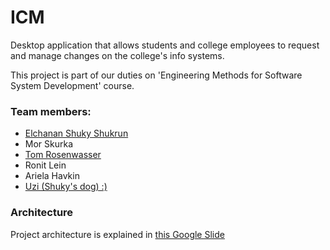 # ICM

Desktop application that allows students and college employees to request and manage changes on the college's info systems.
 
This project is part of our duties on 'Engineering Methods for Software System Development' course.

### Team members:
* [Elchanan Shuky Shukrun](https://www.linkedin.com/in/elchanan-shuky-shukrun-577803181/)
* Mor Skurka
* [Tom Rosenwasser](https://www.linkedin.com/in/tom-rosenwasser-116902177/)
* Ronit Lein
* Ariela Havkin
* [Uzi (Shuky's dog) :)](https://photos.app.goo.gl/oBeWAKLajxbphQDw6)

### Architecture
Project architecture is explained in [this Google Slide](https://docs.google.com/presentation/d/1FBfqAsfkTJ0XRp-HNt1cMy7gZj3VaFqs51v3CXpwADE/edit?usp=sharing)
